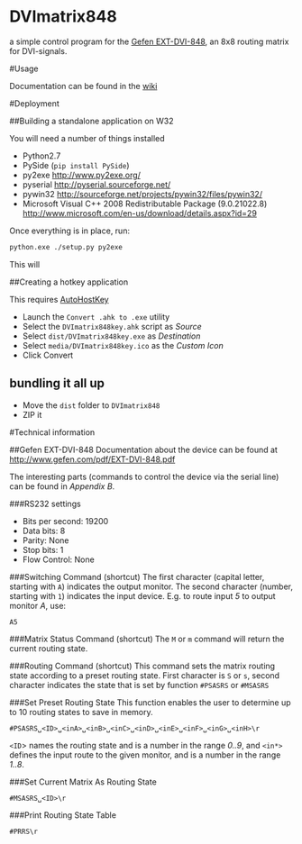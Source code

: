 DVImatrix848
============

a simple control program for the [Gefen EXT-DVI-848](http://www.gefen.com/kvm/ext-dvi-848.jsp?prod_id=5311),
an 8x8 routing matrix for DVI-signals.

#Usage

Documentation can be found in the [wiki](https://github.com/iem-projects/DVImatrix848/wiki)

#Deployment

##Building a standalone application on W32

You will need a number of things installed
- Python2.7
- PySide (`pip install PySide`)
- py2exe http://www.py2exe.org/
- pyserial http://pyserial.sourceforge.net/
- pywin32 http://sourceforge.net/projects/pywin32/files/pywin32/
- Microsoft Visual C++ 2008 Redistributable Package (9.0.21022.8) http://www.microsoft.com/en-us/download/details.aspx?id=29

Once everything is in place, run:

~~~bash
python.exe ./setup.py py2exe
~~~

This will

##Creating a hotkey application

This requires [AutoHostKey](http://ahkscript.org/)

- Launch the `Convert .ahk to .exe` utility
- Select the `DVImatrix848key.ahk` script as *Source*
- Select `dist/DVImatrix848key.exe` as *Destination*
- Select `media/DVImatrix848key.ico` as the *Custom Icon*
- Click <key>Convert</key>

## bundling it all up
- Move the `dist` folder to `DVImatrix848`
- ZIP it


#Technical information

##Gefen EXT-DVI-848
Documentation about the device can be found at http://www.gefen.com/pdf/EXT-DVI-848.pdf

The interesting parts (commands to control the device via the serial line) can be found in *Appendix B*.

###RS232 settings
- Bits per second: 19200
- Data bits: 8
- Parity: None
- Stop bits: 1
- Flow Control: None

###Switching Command (shortcut)
The first character (capital letter, starting with `A`) indicates the output monitor.
The second character (number, starting with `1`) indicates the input device.
E.g. to route input *5* to output monitor *A*, use:

    A5

###Matrix Status Command (shortcut)
The `M` or `m` command will return the current routing state.

###Routing Command (shortcut)
This command sets the matrix routing state according to a preset routing state.
First character is `S` or `s`, second character indicates the state that is set by
function `#PSASRS` or `#MSASRS`

###Set Preset Routing State
This function enables the user to determine up to 10 routing states to save in
memory.

    #PSASRS␣<ID>␣<inA>␣<inB>␣<inC>␣<inD>␣<inE>␣<inF>␣<inG>␣<inH>\r

`<ID`> names the routing state and is a number in the range *0..9*, and
`<in*>` defines the input route to the given monitor, and is a number in the range *1..8*.

###Set Current Matrix As Routing State

    #MSASRS␣<ID>\r

###Print Routing State Table

    #PRRS\r
